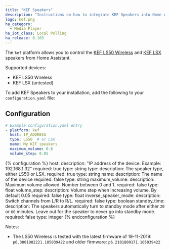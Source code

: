 ```yaml
---
title: "KEF Speakers"
description: "Instructions on how to integrate KEF Speakers into Home Assistant."
logo: kef.png
ha_category:
  - Media Player
ha_iot_class: Local Polling
ha_release: 0.103
---
```


The `kef` platform allows you to control the [KEF LS50 Wireless](https://international.kef.com/products/ls50-wireless) and [KEF LSX](https://international.kef.com/products/lsx) speakers from Home Assistant.

Supported devices:

- KEF LS50 Wireless
- KEF LSX (untested)

To add KEF Speakers to your installation, add the following to your `configuration.yaml` file:

## Configuration

```yaml
# Example configuration.yaml entry
- platform: kef
  host: IP_ADDRESS
  type: LS50  # or LSX
  name: My KEF speakers
  maximum_volume: 0.6
  volume_step: 0.05
```

{% configuration %}
host:
  description: "IP address of the device. Example: 192.168.1.32"
  required: true
  type: string
type:
  description: The speaker type, either LS50 or LSX.
  required: true
  type: string
name:
  description: The name of the device
  required: false
  type: string
maximum_volume:
  description: Maximum volume allowed. Number between 0 and 1.
  required: false
  type: float
volume_step:
  description: Volume step when increasing volume. By default 0.05
  required: false
  type: float
inverse_speaker_mode:
  description: Switch channels from L/R to R/L.
  required: false
  type: boolean
standby_time:
  description: The speakers automatically turn to standby mode after either `20` or `60` minutes. Leave out for the speaker to never go into standby mode.
  required: false
  type: integer
{% endconfiguration %}

Notes:

- The LS50 Wireless is tested with the latest firmware of 19-11-2019: `p6.3001902221.105039422` and older firmware: `p6.2101809171.105039422`

[KEF Speakers]: /integrations/kef/
